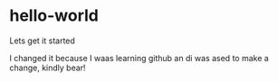 # hello-world
Lets get it started


I changed it because I waas learning github an di was ased to make a change, kindly bear!
